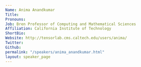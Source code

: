 ```yaml
---
Name: Anima Anandkumar
Title: 
Pronouns: 
Job: Bren Professor of Computing and Mathematical Sciences
Affiliation: California Institute of Technology
ShortBio: 
Website: http://tensorlab.cms.caltech.edu/users/anima/
Twitter: 
Github: 
permalink: "/speakers/anima_anandkumar.html"
layout: speaker_page
---
```


